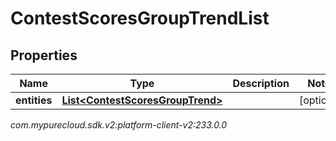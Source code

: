 # ContestScoresGroupTrendList


## Properties

| Name | Type | Description | Notes |
| ------------ | ------------- | ------------- | ------------- |
| **entities** | [**List&lt;ContestScoresGroupTrend&gt;**](ContestScoresGroupTrend) |  |  [optional] |




_com.mypurecloud.sdk.v2:platform-client-v2:233.0.0_
